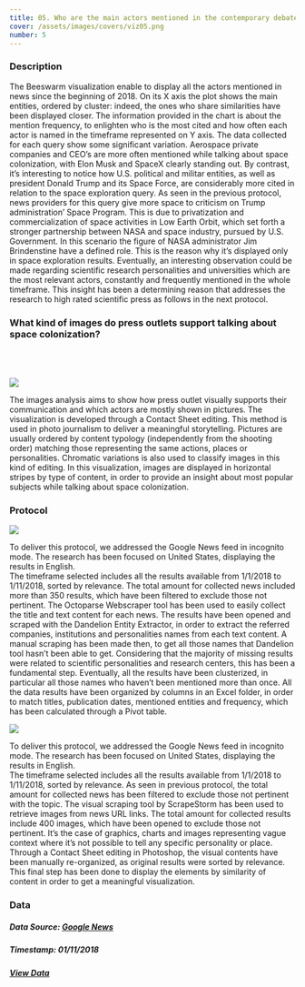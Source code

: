 ```yaml
---
title: 05. Who are the main actors mentioned in the contemporary debate?
cover: /assets/images/covers/viz05.png
number: 5
---
```

### Description

The Beeswarm visualization enable to display all the actors mentioned in news since the beginning of 2018.
On its X axis the plot shows the main entities, ordered by cluster: indeed, the ones who share similarities have been displayed closer.
The information provided in the chart is about the mention frequency, to enlighten who is the most cited and how often each actor is named in the timeframe represented on Y axis.
The data collected for each query show some significant variation. Aerospace private companies and CEO’s are more often mentioned while talking about space colonization, with Elon Musk and SpaceX clearly standing out. By contrast, it’s interesting to notice how U.S. political and militar entities, as well as president Donald Trump and its Space Force, are considerably more cited in relation to the space exploration query. As seen in the previous protocol, news providers for this query give more space to criticism on Trump administration’ Space Program. This is due to privatization and commercialization of space activities in Low Earth Orbit, which set forth a stronger partnership between NASA and space industry, pursued by U.S. Government. In this scenario the figure of NASA administrator Jim Brindenstine have a defined role. This is the reason why it’s displayed only in space exploration results. Eventually, an interesting observation could be made regarding scientific research personalities and universities which are the most relevant actors, constantly and frequently mentioned in the whole timeframe. This insight has been a determining reason that addresses the research to high rated scientific press as follows in the next protocol.


<h3>What kind of images do press outlets support talking about space colonization?</h3>

<br>
<br>
<br>
<img id="img-p5-2" src="{{ '/assets/images/viz-5b/p5-2.png' | relative_url }}"/>

The images analysis aims to show how press outlet visually supports their communication and which actors are mostly shown in pictures. The visualization is developed through a Contact Sheet editing. This method is used in photo journalism to deliver a meaningful storytelling. Pictures are usually ordered by content typology (independently from the shooting order) matching those representing the same actions, places or personalities. Chromatic variations is also used to classify images in this kind of editing.
In this visualization, images are displayed in horizontal stripes by type of content, in order to provide an insight about most popular subjects while talking about space colonization.


### Protocol
<img class="protocolli" src="{{ '/assets/images/protocols/protocol-5.png' | relative_url }}"/>

To deliver this protocol, we addressed the Google News feed in incognito mode. The research has been focused on United States, displaying the results in English.  
The timeframe selected includes all the results available from 1/1/2018 to 1/11/2018, sorted by relevance. The total amount for collected news included more than 350 results, which have been filtered to exclude those not pertinent. The Octoparse Webscraper tool has been used to easily collect the title and text content for each news. The results have been opened and scraped with the Dandelion Entity Extractor, in order to extract the referred companies, institutions and personalities names from each text content. A manual scraping has been made then, to get all those names that Dandelion tool hasn’t been able to get. Considering that the majority of missing results were related to scientific personalities and research centers, this has been a fundamental step. Eventually, all the results have been clusterized, in particular all those names who haven’t been mentioned more than once. All the data results have been organized by columns in an Excel folder, in order to match titles, publication dates, mentioned entities and frequency, which has been calculated through a Pivot table.

<img class="protocolli" src="{{ '/assets/images/protocols/protocol-5b.png' | relative_url }}"/>

To deliver this protocol, we addressed the Google News feed in incognito mode. The research has been focused on United States, displaying the results in English.  
The timeframe selected includes all the results available from 1/1/2018 to 1/11/2018, sorted by relevance. As seen in previous protocol, the total amount for collected news has been filtered to exclude those not pertinent with the topic. The visual scraping tool by ScrapeStorm has been used to retrieve images from news URL links. The total amount for collected results include 400 images, which have been opened to exclude those not pertinent. It’s the case of graphics, charts and images representing vague context where it’s not possible to tell any specific personality or place.
Through a Contact Sheet editing in Photoshop, the visual contents have been manually re-organized, as original results were sorted by relevance.
This final step has been done to display the elements by similarity of content in order to get a meaningful visualization.

### Data
##### Data Source: [Google News](http://news.google.com/)
##### Timestamp: 01/11/2018
##### [View Data](https://drive.google.com/open?id=1UTTipkPagwF5UMQ2ms7wvlOaD_IB_AR3)

